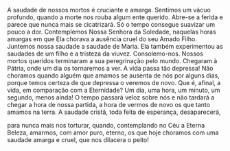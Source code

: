 
A saudade de nossos mortos é cruciante e amarga. Sentimos um vácuo profundo, quando a morte nos rouba algum ente querido. Abre-se a ferida e parece que nunca mais se cicatrizará. Só o tempo consegue suavizar um pouco a dor. Contemplemos Nossa Senhora da Soledade, naquelas horas amargas em que Ela chorava a ausência cruel do seu Amado Filho. Juntemos nossa saudade a saudade de Maria. Ela também experimentou as saudades de um filho e a tristeza da viuvez. Consolemo-nos. Nossos mortos queridos terminaram a sua peregrinação pelo mundo. Chegaram à Pátria, onde um dia os tornaremos a ver. A vida passa tão depressa! Não choramos quando alguém que amamos se ausenta de nós por alguns dias, porque temos certeza de que depressa o veremos de novo. Que é, afinal, a vida, em comparação com a Eternidade? Um dia, uma hora, um minuto, um segundo, menos ainda! O tempo passará veloz sobre nós e não tardará a chegar a hora de nossa partida, a hora de vermos de novo os que tanto amamos na terra. A saudade cristã, toda feita de esperança, desaparecerá,

para nunca mais nos torturar, quando, contemplando no Céu a Eterna Beleza, amarmos, com amor puro, eterno, os que hoje choramos com uma saudade amarga e cruel, que nos dilacera o peito!

